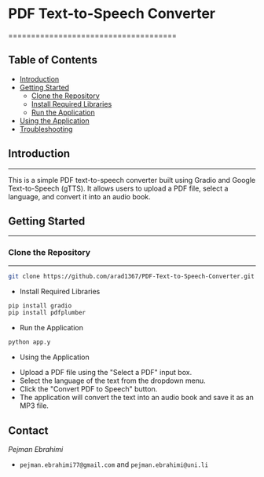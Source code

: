 # PDF Text-to-Speech Converter
=====================================

**Table of Contents**
-----------------

* [Introduction](#introduction)
* [Getting Started](#getting-started)
	+ [Clone the Repository](#clone-the-repository)
	+ [Install Required Libraries](#install-required-libraries)
	+ [Run the Application](#run-the-application)
* [Using the Application](#using-the-application)
* [Troubleshooting](#troubleshooting)

## Introduction
------------

This is a simple PDF text-to-speech converter built using Gradio and Google Text-to-Speech (gTTS). It allows users to upload a PDF file, select a language, and convert it into an audio book.

## Getting Started
-----------------

### Clone the Repository
----------------------

```bash
git clone https://github.com/arad1367/PDF-Text-to-Speech-Converter.git
```

* Install Required Libraries
```bash 
pip install gradio
pip install pdfplumber
```

* Run the Application
```bash
python app.y
```

* Using the Application
- Upload a PDF file using the "Select a PDF" input box.
- Select the language of the text from the dropdown menu.
- Click the "Convert PDF to Speech" button.
- The application will convert the text into an audio book and save it as an MP3 file.

## Contact
*Pejman Ebrahimi*
- `pejman.ebrahimi77@gmail.com` and `pejman.ebrahimi@uni.li`